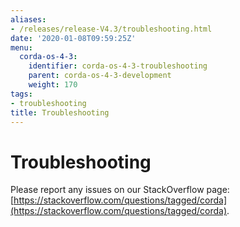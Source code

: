 ```yaml
---
aliases:
- /releases/release-V4.3/troubleshooting.html
date: '2020-01-08T09:59:25Z'
menu:
  corda-os-4-3:
    identifier: corda-os-4-3-troubleshooting
    parent: corda-os-4-3-development
    weight: 170
tags:
- troubleshooting
title: Troubleshooting
---
```



# Troubleshooting

Please report any issues on our StackOverflow page: [https://stackoverflow.com/questions/tagged/corda](https://stackoverflow.com/questions/tagged/corda).


